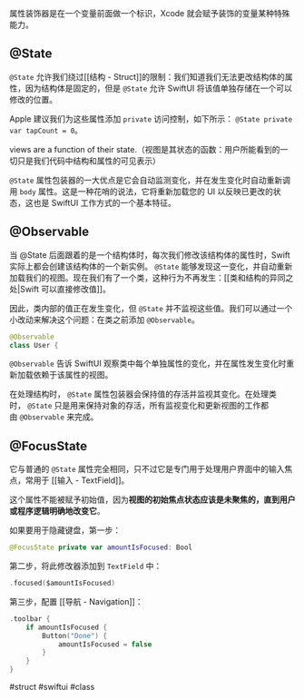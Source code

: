 属性装饰器是在一个变量前面做一个标识，Xcode 就会赋予装饰的变量某种特殊能力。

## @State

`@State` 允许我们绕过[[结构 - Struct]]的限制：我们知道我们无法更改结构体的属性，因为结构体是固定的，但是 `@State` 允许 SwiftUI 将该值单独存储在一个可以修改的位置。

Apple 建议我们为这些属性添加 `private` 访问控制，如下所示： `@State private var tapCount = 0`。

views are a function of their state.（视图是其状态的函数：用户所能看到的一切只是我们代码中结构和属性的可见表示）

`@State` 属性包装器的一大优点是它会自动监测变化，并在发生变化时自动重新调用 `body` 属性。这是一种花哨的说法，它将重新加载您的 UI 以反映已更改的状态，这也是 SwiftUI 工作方式的一个基本特征。

## @Observable

当 @State 后面跟着的是一个结构体时，每次我们修改该结构体的属性时，Swift 实际上都会创建该结构体的一个新实例。 `@State` 能够发现这一变化，并自动重新加载我们的视图。现在我们有了一个类，这种行为不再发生：[[类和结构的异同之处|Swift 可以直接修改值]]。

因此，类内部的值正在发生变化，但 `@State` 并不监视这些值。我们可以通过一个小改动来解决这个问题：在类之前添加 `@Observable`。

```swift
@Observable
class User {
```

`@Observable` 告诉 SwiftUI 观察类中每个单独属性的变化，并在属性发生变化时重新加载依赖于该属性的视图。

在处理结构时， `@State` 属性包装器会保持值的存活并监视其变化。在处理类时， `@State` 只是用来保持对象的存活，所有监视变化和更新视图的工作都由 `@Observable` 来完成。

## @FocusState

它与普通的 `@State` 属性完全相同，只不过它是专门用于处理用户界面中的输入焦点，常用于 [[输入 - TextField]]。

这个属性不能被赋予初始值，因为**视图的初始焦点状态应该是未聚焦的，直到用户或程序逻辑明确地改变它**。

如果要用于隐藏键盘，第一步：

```swift
@FocusState private var amountIsFocused: Bool
```

第二步，将此修改器添加到 `TextField` 中：

```swift
.focused($amountIsFocused)
```

第三步，配置 [[导航 - Navigation]]：

```swift
.toolbar {
    if amountIsFocused {
        Button("Done") {
            amountIsFocused = false
        }
    }
}
```

#struct #swiftui #class 